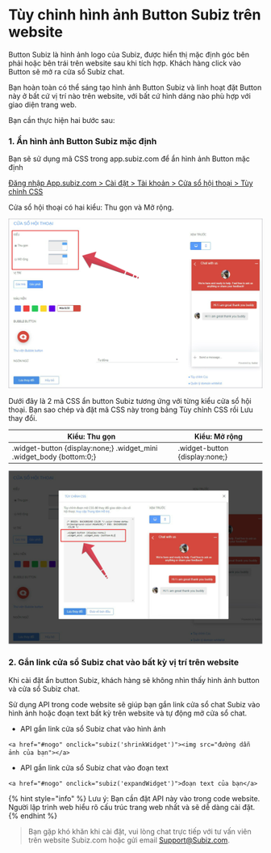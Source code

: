 # Tùy chỉnh hình ảnh Button Subiz trên website

Button Subiz là hình ảnh logo của Subiz, được hiển thị mặc định góc bên phải hoặc bên trái trên website sau khi tích hợp. Khách hàng click vào Button sẽ mở ra cửa sổ Subiz chat.

Bạn hoàn toàn có thể sáng tạo hình ảnh Button Subiz và linh hoạt đặt Button này ở bất cứ vị trí nào trên website, với bất cứ hình dáng nào phù hợp với giao diện trang web.

Bạn cần thực hiện hai bước sau:

### 1. Ẩn hình ảnh Button Subiz mặc định

Bạn sẽ sử dụng mã CSS trong app.subiz.com để ẩn hình ảnh Button mặc định

[Đăng nhập App.subiz.com &gt; Cài đặt &gt; Tài khoản &gt; Cửa sổ hội thoại &gt; Tùy chỉnh CSS](https://app.subiz.com/settings/widget-setting)

Cửa sổ hội thoại có hai kiểu: Thu gọn và Mở rộng. 

![Ch&#x1ECD;n ki&#x1EC3;u hi&#x1EC3;n th&#x1ECB; c&#x1EED;a s&#x1ED5; h&#x1ED9;i tho&#x1EA1;i Subiz](../../../.gitbook/assets/kieu-1.jpg)

Dưới đây là 2 mã CSS ẩn button Subiz tương ứng với từng kiểu cửa sổ hội thoại. Bạn sao chép và đặt mã CSS này trong bảng Tùy chỉnh CSS rồi Lưu thay đổi.

|                     **Kiểu: Thu gọn** |                 **Kiểu: Mở rộng** |
| --- | --- |
| .widget-button {display:none;} .widget\_mini .widget\_body {bottom:0;} | .widget-button {display:none;} |

![D&#xE1;n m&#xE3; CSS &#x1EA9;n button Subiz](../../../.gitbook/assets/kieu-2.jpg)

###  **2. Gắn link cửa sổ Subiz chat vào bất kỳ vị trí trên website**

Khi cài đặt ẩn button Subiz, khách hàng sẽ không nhìn thấy hình ảnh button và cửa sổ Subiz chat.

Sử dụng API trong code website sẽ giúp bạn gắn link cửa sổ chat Subiz vào hình ảnh hoặc đoạn text bất kỳ trên website và tự động mở cửa sổ chat.

* API gắn link cửa sổ Subiz chat vào hình ảnh

```text
<a href="#nogo" onclick="subiz('shrinkWidget')"><img src="đường dẫn ảnh của bạn"></a>
```

* API gắn link cửa sổ Subiz chat vào đoạn text

```text
<a href="#nogo" onclick="subiz('expandWidget')">đoạn text của bạn</a>
```

{% hint style="info" %}
Lưu ý: Bạn cần đặt API này vào trong code website. Người lập trình web hiểu rõ cấu trúc trang web nhất và sẽ dễ dàng cài đặt.
{% endhint %}

> Bạn gặp khó khăn khi cài đặt, vui lòng chat trực tiếp với tư vấn viên trên website Subiz.com hoặc gửi email Support@Subiz.com.



